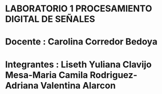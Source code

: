 # LABORATORIO 1 PROCESAMIENTO DIGITAL DE SEÑALES
# Docente : Carolina Corredor Bedoya
# Integrantes : Liseth Yuliana Clavijo Mesa-Maria Camila Rodriguez-Adriana Valentina Alarcon 
